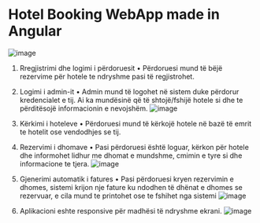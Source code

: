 # Hotel Booking WebApp made in Angular 

![image](https://github.com/MarioMuco/Angular_Hotel_Booking/assets/45602326/c4be32a4-5a04-4ca4-af40-7bb016a87093)

1. Rregjistrimi dhe logimi i përdoruesit
• Përdoruesi mund të bëjë rezervime për hotele te ndryshme pasi të regjistrohet.
2. Logimi i admin-it
• Admin mund të logohet në sistem duke përdorur kredencialet e tij. Ai ka mundësinë që të shtojë/fshijë hotele si dhe te përditësojë informacionin e nevojshëm.
![image](https://github.com/MarioMuco/Angular_Hotel_Booking/assets/45602326/76df762f-139b-4784-bb1c-2612d3a84eee)

4. Kërkimi i hoteleve
• Përdoruesi mund të kërkojë hotele në bazë të emrit te hotelit ose vendodhjes se tij.
5. Rezervimi i dhomave
• Pasi përdoruesi është loguar, kërkon për hotele dhe informohet lidhur me dhomat e mundshme, cmimin e tyre si dhe informacione te tjera.
![image](https://github.com/MarioMuco/Angular_Hotel_Booking/assets/45602326/faa24ac0-5e53-4ac5-8f48-90e82e14d159)

6. Gjenerimi automatik i fatures
• Pasi përdoruesi kryen rezervimin e dhomes, sistemi krijon nje fature ku ndodhen të dhënat e dhomes se rezervuar, e cila mund te printohet ose te fshihet nga sistemi
![image](https://github.com/MarioMuco/Angular_Hotel_Booking/assets/45602326/b458aec4-90b9-4d74-80db-e611a10dbf13)

7. Aplikacioni eshte responsive për madhësi të ndryshme ekrani.
![image](https://github.com/MarioMuco/Angular_Hotel_Booking/assets/45602326/a58372a3-708d-467a-bde4-b575105ff8a8)

